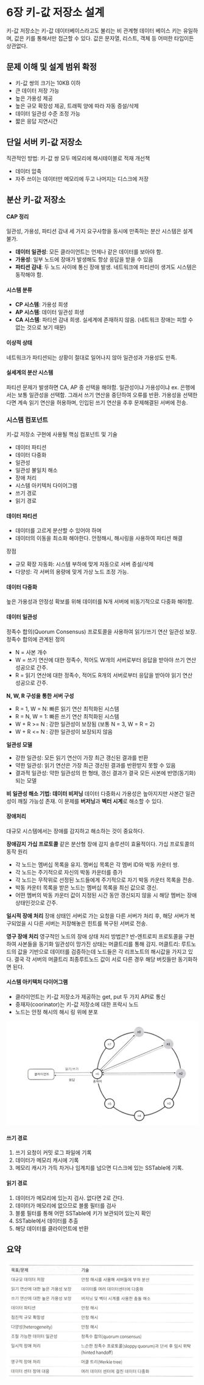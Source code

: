 # 6장 키-값 저장소 설계
키-값 저장소는 키-값 데이터베이스라고도 불리는 비 관계형 데이터 베이스
키는 유일하며, 값은 키를 통해서만 접근할 수 있다.
값은 문자열, 리스트, 객체 등 어떠한 타입이든 상관없다.
## 문제 이해 및 설계 범위 확정
- 키-값 쌍의 크기는 10KB 이하
- 큰 데이터 저장 가능
- 높은 가용성 제공
- 높은 규모 확장성 제공, 트래픽 양에 따라 자동 증설/삭제
- 데이터 일관성 수준 조정 가능
- 짧은 응답 지연시간

## 단일 서버 키-값 저장소
직관적인 방법: 키-값 쌍 모두 메모리에 해시테이블로 적재
개선책
- 데이터 압축
- 자주 쓰이는 데이터만 메모리에 두고 나머지는 디스크에 저장

## 분산 키-값 저장소
#### CAP 정리
일관성, 가용성, 파티션 감내  세 가지 요구사항을 동시에 만족하는 분산 시스템은 설계 불가.
- **데이터 일관성**: 모든 클라이언트는 언제나 같은 데이터를 보아야 함.
- **가용성**: 일부 노드에 장애가 발생해도 항상 응답을 받을 수 있음
- **파티션 감내**: 두 노드 사이에 통신 장애 발생. 네트워크에 파티션이 생겨도 시스템은 동작해야 함.
#### 시스템 분류
- **CP 시스템**: 가용성 희생
- **AP 시스템**: 데이터 일관성 희생
- **CA 시스템**: 파티션 감내 희생. 실세계에 존재하지 않음. (네트워크 장애는 피할 수 없는 것으로 보기 때문)
#### 이상적 상태
네트워크가 파티션되는 상황이 절대로 일어나지 않아 일관성과 가용성도 만족.
#### 실세계의 분산 시스템
파티션 문제가 발생하면 CA, AP 중 선택을 해야함. 일관성이냐 가용성이냐
ex. 은행에서는 보통 일관성을 선택함. 그래서 쓰기 연산을 중단하여 오류를 반환. 가용성을 선택한다면 계속 읽기 연산을 허용하며, 인입된 쓰기 연산을 추후 문제해결된 서버에 전송.
### 시스템 컴포넌트
키-값 저장소 구현에 사용될 핵심 컴포넌트 및 기술
- 데이터 파티션
- 데이터 다중화
- 일관성
- 일관성 불일치 해소
- 장애 처리
- 시스템 아키텍처 다이어그램
- 쓰기 경로
- 읽기 경로
#### 데이터 파티션
- 데이터를 고르게 분산할 수 있어야 하며
- 데이터의 이동을 최소화 해야한다.
안정해시, 해시링을 사용하여 파티션 해결

장점
- 규모 확장 자동화: 시스템 부하에 맞게 자동으로 서버 증설/삭제
- 다양성: 각 서버의 용량에 맞게 가상 노드 조정 가능.
#### 데이터 다중화
높은 가용성과 안정성 확보를 위해 데이터를 N개 서버에 비동기적으로 다중화 해야함.
#### 데이터 일관성
정족수 합의(Quorum Consensus) 프로토콜을 사용하여 읽기/쓰기 연산 일관성 보장.
정족수 합의에 관계된 정의
- N = 사본 개수
- W = 쓰기 연산에 대한 정족수, 적어도 W개의 서버로부터 응답을 받아야 쓰기 연산 성공으로 간주.
- R = 읽기 연산에 대한 정족수, 적어도 R개의 서버로부터 응답을 받아야 읽기 연산 성공으로 간주.

**N, W, R 구성을 통한 서버 구성**
- R = 1, W = N: 빠른 읽기 연산 최적화된 시스템
- R = N, W = 1: 빠른 쓰기 연산 최적화된 시스템
- W + R >= N :  강한 일관성이 보장됨 (보통 N = 3, W = R = 2)
- W + R <= N : 강한 일관성이 보장되지 않음

**일관성 모델**
- 강한 일관성: 모든 읽기 연산이 가장 최근 갱신된 결과를 반환
- 약한 일관성: 읽기 연산은 가장 최근 갱신된 결과를 반환받지 못할 수 있음
- 결과적 일관성: 약한 일관성의 한 형태, 갱신 결과가 결국 모든 사본에 반영(동기화) 되는 모델

**비 일관성 해소 기법: 데이터 비저닝**
데이터 다중화시 가용성은 높아지지만 사본간 일관성이 깨질 가능성 존재. 이 문제를 **버저닝**과 **벡터 시계**로 해소할 수 있다.

#### 장애처리
대규모 시스템에서는 장애를 감지하고 해소하는 것이 중요하다.

**장애감지**
**가십 프로토콜** 같은 분산형 장애 감지 솔루션이 효율적이다.
가십 프로토콜의 동작 원리
- 각 노드는 멤버십 목록을 유지. 멤버십 목록은 각 멤버 ID와 박동 카운터 쌍.
- 각 노드는 주기적으로 자신의 박동 카운터를 증가
- 각 노드는 무작위로 선정된 노드들에게 주기적으로 자기 박동 카운터 목록을 전송.
- 박동 카운터 목록을 받은 노드는 멤버십 목록을 최신 값으로 갱신.
- 어떤 멤버의 박동 카운터 값이 지정된 시간 동안 갱신되지 않을 시 해당 멤버는 장애 상태인것으로 간주.

**일시적 장애 처리**
장애 상태인 서버로 가는 요청을 다른 서버가 처리 후, 해당 서버가 복구되었을 시 다른 서버는 저장해놓은 힌트를 복구된 서버로 전송.

**영구 장애 처리**
영구적인 노드의 장애 상태 처리 방법은?
반-엔트로피 프로토콜을 구현하여 사본들을 동기화
일관성이 망가진 상태는 머클트리를 통해 감지.
머클트리: 루트노드의 값을 기반으로 데이터를 검증하는데 노드들은 각 리프노트의 해시값을 가지고 있다. 결국 각 서버의 머클트리 최종루트노드 값이 서로 다른 경우 해당 버킷들만 동기화하면 된다.

#### 시스템 아키텍처 다이어그램
- 클라이언트는 키-값 저장소가 제공하는 get, put 두 가지 API로 통신
- 중재자(coorinator)는 키-값 저장소에 대한 프락시 노드
- 노드는 안정 해시의 해시 링 위에 분포
 
![image.png](./images/ch6/image.png)

#### 쓰기 경로
1. 쓰기 요청이 커밋 로그 파일에 기록
2. 데이터가 메모리 캐시에 기록
3. 메모리 캐시가 가득 차거나 임계치를 넘으면 디스크에 있는 SSTable에 기록.
#### 읽기 경로
1. 데이터가 메모리에 있는지 검사. 없다면 2로 간다.
2. 데이터가 메모리에 없으므로 블룸 필터를 검사
3. 블룸 필터를 통해 어떤 SSTable에 키가 보관되어 있는지 확인
4. SSTable에서 데이터를 추출
5. 해당 데이터를 클라이언트에 반환
## 요약
![image2.png](./images/ch6/image2.png)